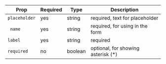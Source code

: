 | Prop          | Required | Type    | Description                         |
| ------------- | -------- | ------- | ----------------------------------- |
| `placeholder` | yes      | string  | required, text for placeholder      |
| ` name`       | yes      | string  | required, for using in the form     |
| `label`       | yes      | string  | required                            |
| `required`    | no       | boolean | optional, for showing asterisk (\*) |
